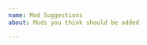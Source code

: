 ```yaml
---
name: Mod Suggestions
about: Mods you think should be added

---
```


<!-- Please add [Mod Suggestion] nameofmod as the title then add small decsription of what the mod dose to the issue -->